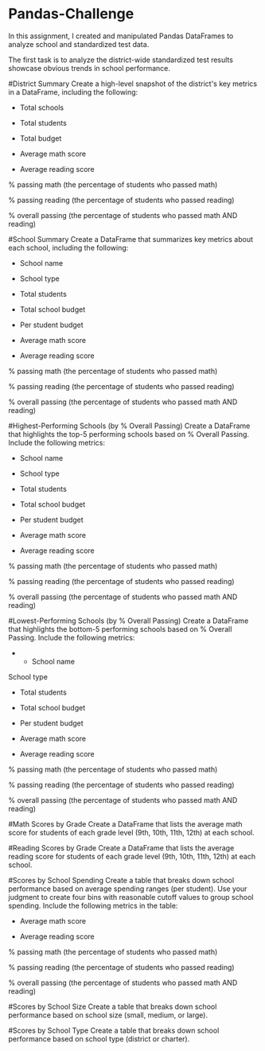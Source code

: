 # Pandas-Challenge

In this assignment, I created and manipulated Pandas DataFrames to analyze school and standardized test data.

The first task is to analyze the district-wide standardized test results showcase obvious trends in school performance.

#District Summary
Create a high-level snapshot of the district's key metrics in a DataFrame, including the following:

- Total schools

- Total students

- Total budget

- Average math score

- Average reading score

% passing math (the percentage of students who passed math)

% passing reading (the percentage of students who passed reading)

% overall passing (the percentage of students who passed math AND reading)

#School Summary
Create a DataFrame that summarizes key metrics about each school, including the following:

- School name

- School type

- Total students

- Total school budget

- Per student budget

- Average math score

- Average reading score

% passing math (the percentage of students who passed math)

% passing reading (the percentage of students who passed reading)

% overall passing (the percentage of students who passed math AND reading)

#Highest-Performing Schools (by % Overall Passing)
Create a DataFrame that highlights the top-5 performing schools based on % Overall Passing. Include the following metrics:

- School name

- School type

- Total students

- Total school budget

- Per student budget

- Average math score

- Average reading score

% passing math (the percentage of students who passed math)

% passing reading (the percentage of students who passed reading)

% overall passing (the percentage of students who passed math AND reading)

#Lowest-Performing Schools (by % Overall Passing)
Create a DataFrame that highlights the bottom-5 performing schools based on % Overall Passing. Include the following metrics:

- - School name

School type

- Total students

- Total school budget

- Per student budget

- Average math score

- Average reading score

% passing math (the percentage of students who passed math)

% passing reading (the percentage of students who passed reading)

% overall passing (the percentage of students who passed math AND reading)

#Math Scores by Grade
Create a DataFrame that lists the average math score for students of each grade level (9th, 10th, 11th, 12th) at each school.

#Reading Scores by Grade
Create a DataFrame that lists the average reading score for students of each grade level (9th, 10th, 11th, 12th) at each school.

#Scores by School Spending
Create a table that breaks down school performance based on average spending ranges (per student). Use your judgment to create four bins with reasonable cutoff values to group school spending. Include the following metrics in the table:

- Average math score

- Average reading score

% passing math (the percentage of students who passed math)

% passing reading (the percentage of students who passed reading)

% overall passing (the percentage of students who passed math AND reading)

#Scores by School Size
Create a table that breaks down school performance based on school size (small, medium, or large).

#Scores by School Type
Create a table that breaks down school performance based on school type (district or charter).